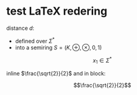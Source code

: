 # test LaTeX redering

distance $d$:
- defined over $\Sigma^*$ 
- into a semiring  $S = ( K, \oplus, \otimes, 0, 1)$

```math
x_1 \in \Sigma^*
```


inline $\frac{\sqrt{2}}{2}$
and in block:

```math
\frac{\sqrt{2}}{2}
```
